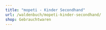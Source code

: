 ```yaml
---
title: "mopeti - Kinder Secondhand"
url: /waldenbuch/mopeti-kinder-secondhand/
shop: Gebrauchtwaren
---
```

